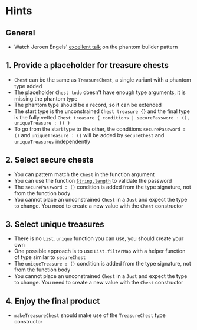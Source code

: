 # Hints

## General

- Watch Jeroen Engels' [excellent talk][phantom-builder-pattern] on the phantom builder pattern

## 1. Provide a placeholder for treasure chests

- `Chest` can be the same as `TreasureChest`, a single variant with a phantom type added
- The placeholder `Chest todo` doesn't have enough type arguments, it is missing the phantom type
- The phantom type should be a record, so it can be extended
- The start type is the unconstrained `Chest treasure {}` and the final type is the fully vetted `Chest treasure { conditions | securePassword : (), uniqueTreasure : () }`
- To go from the start type to the other, the conditions `securePassword : ()` and `uniqueTreasure : ()` will be added by `secureChest` and `uniqueTreasures` independently

## 2. Select secure chests

- You can pattern match the `Chest` in the function argument
- You can use the function [`String.length`][string-length] to validate the password
- The `securePassword : ()` condition is added from the type signature, not from the function body
- You cannot place an unconstrained `Chest` in a `Just` and expect the type to change. You need to create a new value with the `Chest` constructor

## 3. Select unique treasures

- There is no `List.unique` function you can use, you should create your own
- One possible approach is to use `List.filterMap` with a helper function of type similar to `secureChest`
- The `uniqueTreasure : ()` condition is added from the type signature, not from the function body
- You cannot place an unconstrained `Chest` in a `Just` and expect the type to change. You need to create a new value with the `Chest` constructor

## 4. Enjoy the final product

- `makeTreasureChest` should make use of the `TreasureChest` type constructor


[phantom-builder-pattern]: https://www.youtube.com/watch?v=Trp3tmpMb-o
[string-length]: https://package.elm-lang.org/packages/elm/core/latest/String#length
[filterMap]: https://package.elm-lang.org/packages/elm/core/latest/List#filterMap